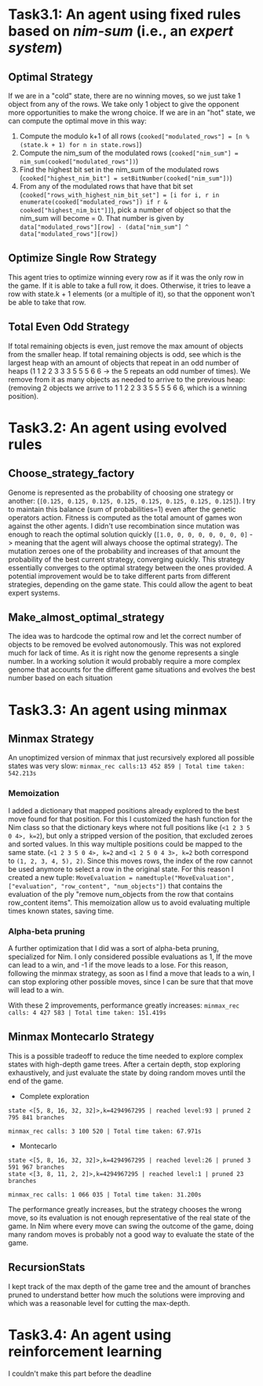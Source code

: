 # Task3.1: An agent using fixed rules based on *nim-sum* (i.e., an *expert system*)
## Optimal Strategy
If we are in a "cold" state, there are no winning moves, so we just take 1 object from any of the rows. We take only 1 object to give the opponent more opportunities to make the wrong choice.
If we are in an "hot" state, we can compute the optimal move in this way:
1. Compute the modulo k+1 of all rows (`cooked["modulated_rows"] = [n % (state.k + 1) for n in state.rows]`)
2. Compute the nim_sum of the modulated rows  (`cooked["nim_sum"] = nim_sum(cooked["modulated_rows"])`)
3. Find the highest bit set in the nim_sum of the modulated rows  (`cooked["highest_nim_bit"] = setBitNumber(cooked["nim_sum"])`)
4. From any of the modulated rows that have that bit set (`cooked["rows_with_highest_nim_bit_set"] = [i for i, r in enumerate(cooked["modulated_rows"]) if r & cooked["highest_nim_bit"]]`), pick a number of object so that the nim_sum will become = 0. That number is given by `data["modulated_rows"][row] - (data["nim_sum"] ^ data["modulated_rows"][row])`
## Optimize Single Row Strategy
This agent tries to optimize winning every row as if it was the only row in the game. If it is able to take a full row, it does. Otherwise, it tries to leave a row with state.k + 1 elements (or a multiple of it), so that the opponent won't be able to take that row.
## Total Even Odd Strategy
If total remaining objects is even, just remove the max amount of objects from the smaller heap.
If total remaining objects is odd, see which is the largest heap with an amount of objects that repeat in an odd number of heaps (1 1 2 2 3 3 3 5 5 5 6 6 -> the 5 repeats an odd number of times).
We remove from it as many objects as needed to arrive to the previous heap: (removing 2 objects we arrive to 1 1 2 2 3 3 5 5 5 5 6 6, which is a winning position).
# Task3.2: An agent using evolved rules
## Choose_strategy_factory
Genome is represented as the probability of choosing one strategy or another: (`[0.125, 0.125, 0.125, 0.125, 0.125, 0.125, 0.125, 0.125]`). I try to maintain this balance (sum of probabilities=1) even after the genetic operators action.
Fitness is computed as the total amount of games won against the other agents.
I didn't use recombination since mutation was enough to reach the optimal solution quickly (`[1.0, 0, 0, 0, 0, 0, 0, 0]` -> meaning that the agent will always choose the optimal strategy).
The mutation zeroes one of the probability and increases of that amount the probability of the best current strategy, converging quickly.
This strategy essentially converges to the optimal strategy between the ones provided. A potential improvement would be to take different parts from different strategies, depending on the game state. This could allow the agent to beat expert systems.
## Make_almost_optimal_strategy
The idea was to hardcode the optimal row and let the correct number of objects to be removed be evolved autonomously. This was not explored much for lack of time. As it is right now the genome represents a single number. In a working solution it would probably require a more complex genome that accounts for the different game situations and evolves the best number based on each situation
# Task3.3: An agent using minmax
## Minmax Strategy
An unoptimized version of minmax that just recursively explored all possible states was very slow: `minmax_rec calls:13 452 859 | Total time taken: 542.213s`

### Memoization
I added a dictionary that mapped positions already explored to the best move found for that position.
For this I customized the hash function for the Nim class so that the dictionary keys where not full positions like (`<1 2 3 5 0 4>, k=2`), but only a stripped version of the position, that excluded zeroes and sorted values. In this way multiple positions could be mapped to the same state. (`<1 2 3 5 0 4>, k=2` and `<1 2 5 0 4 3>, k=2` both correspond to `(1, 2, 3, 4, 5), 2)`.
Since this moves rows, the index of the row cannot be used anymore to select a row in the original state. For this reason I created a new tuple: `MoveEvaluation = namedtuple("MoveEvaluation", ["evaluation", "row_content", "num_objects"])` that contains the evaluation of the ply "remove num_objects from the row that contains row_content items".
This memoization allow us to avoid evaluating multiple times known states, saving time.

### Alpha-beta pruning
A further optimization that I did was a sort of alpha-beta pruning, specialized for Nim.
I only considered possible evaluations as 1, If the move can lead to a win, and -1 if the move leads to a lose.
For this reason, following the minmax strategy, as soon as I find a move that leads to a win, I can stop exploring other possible moves, since I can be sure that that move will lead to a win.

With these 2 improvements, performance greatly increases: `minmax_rec calls: 4 427 583 | Total time taken: 151.419s`

## Minmax Montecarlo Strategy
This is a possible tradeoff to reduce the time needed to explore complex states with high-depth game trees. After a certain depth, stop exploring exhaustively, and just evaluate the state by doing random moves until the end of the game.
- Complete exploration
```
state <[5, 8, 16, 32, 32]>,k=4294967295 | reached level:93 | pruned 2 795 841 branches

minmax_rec calls: 3 100 520 | Total time taken: 67.971s
```
- Montecarlo
```
state <[5, 8, 16, 32, 32]>,k=4294967295 | reached level:26 | pruned 3 591 967 branches
state <[3, 8, 11, 2, 2]>,k=4294967295 | reached level:1 | pruned 23 branches

minmax_rec calls: 1 066 035 | Total time taken: 31.200s
```
The performance greatly increases, but the strategy chooses the wrong move, so its evaluation is not enough representative of the real state of the game.
In Nim where every move can swing the outcome of the game, doing many random moves is probably not a good way to evaluate the state of the game.

## RecursionStats
I kept track of the max depth of the game tree and the amount of branches pruned to understand better how much the solutions were improving and which was a reasonable level for cutting the max-depth.

# Task3.4: An agent using reinforcement learning
I couldn't make this part before the deadline